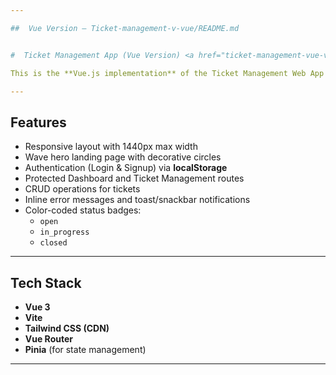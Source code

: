 ```yaml
---

##  Vue Version — Ticket-management-v-vue/README.md


#  Ticket Management App (Vue Version) <a href="ticket-management-vue-v.netlify.app">live</a>

This is the **Vue.js implementation** of the Ticket Management Web App — maintaining identical UI, logic, and user experience as the React and Twig versions.

---
```


## Features

- Responsive layout with 1440px max width
- Wave hero landing page with decorative circles
- Authentication (Login & Signup) via **localStorage**
- Protected Dashboard and Ticket Management routes
- CRUD operations for tickets
- Inline error messages and toast/snackbar notifications
- Color-coded status badges:
  -  `open`
  -  `in_progress`
  -  `closed`

---

## Tech Stack

- **Vue 3**
- **Vite**
- **Tailwind CSS (CDN)**
- **Vue Router**
- **Pinia** (for state management)

---
